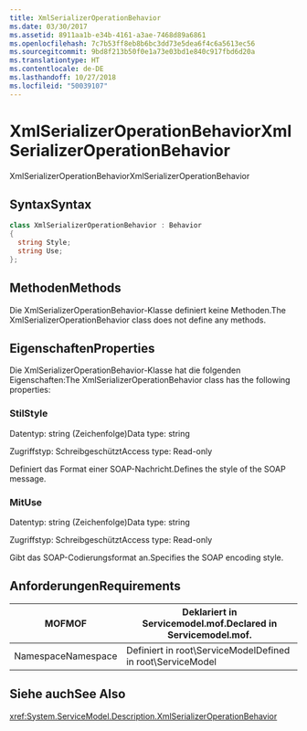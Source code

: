 ```yaml
---
title: XmlSerializerOperationBehavior
ms.date: 03/30/2017
ms.assetid: 8911aa1b-e34b-4161-a3ae-7468d89a6861
ms.openlocfilehash: 7c7b53ff8eb8b6bc3dd73e5dea6f4c6a5613ec56
ms.sourcegitcommit: 9bd8f213b50f0e1a73e03bd1e840c917fbd6d20a
ms.translationtype: HT
ms.contentlocale: de-DE
ms.lasthandoff: 10/27/2018
ms.locfileid: "50039107"
---
```

# <a name="xmlserializeroperationbehavior"></a><span data-ttu-id="95825-102">XmlSerializerOperationBehavior</span><span class="sxs-lookup"><span data-stu-id="95825-102">XmlSerializerOperationBehavior</span></span>
<span data-ttu-id="95825-103">XmlSerializerOperationBehavior</span><span class="sxs-lookup"><span data-stu-id="95825-103">XmlSerializerOperationBehavior</span></span>  
  
## <a name="syntax"></a><span data-ttu-id="95825-104">Syntax</span><span class="sxs-lookup"><span data-stu-id="95825-104">Syntax</span></span>  
  
```csharp
class XmlSerializerOperationBehavior : Behavior  
{  
  string Style;  
  string Use;  
};  
```  
  
## <a name="methods"></a><span data-ttu-id="95825-105">Methoden</span><span class="sxs-lookup"><span data-stu-id="95825-105">Methods</span></span>  
 <span data-ttu-id="95825-106">Die XmlSerializerOperationBehavior-Klasse definiert keine Methoden.</span><span class="sxs-lookup"><span data-stu-id="95825-106">The XmlSerializerOperationBehavior class does not define any methods.</span></span>  
  
## <a name="properties"></a><span data-ttu-id="95825-107">Eigenschaften</span><span class="sxs-lookup"><span data-stu-id="95825-107">Properties</span></span>  
 <span data-ttu-id="95825-108">Die XmlSerializerOperationBehavior-Klasse hat die folgenden Eigenschaften:</span><span class="sxs-lookup"><span data-stu-id="95825-108">The XmlSerializerOperationBehavior class has the following properties:</span></span>  
  
### <a name="style"></a><span data-ttu-id="95825-109">Stil</span><span class="sxs-lookup"><span data-stu-id="95825-109">Style</span></span>  
 <span data-ttu-id="95825-110">Datentyp: string (Zeichenfolge)</span><span class="sxs-lookup"><span data-stu-id="95825-110">Data type: string</span></span>  
  
 <span data-ttu-id="95825-111">Zugriffstyp: Schreibgeschützt</span><span class="sxs-lookup"><span data-stu-id="95825-111">Access type: Read-only</span></span>  
  
 <span data-ttu-id="95825-112">Definiert das Format einer SOAP-Nachricht.</span><span class="sxs-lookup"><span data-stu-id="95825-112">Defines the style of the SOAP message.</span></span>  
  
### <a name="use"></a><span data-ttu-id="95825-113">Mit</span><span class="sxs-lookup"><span data-stu-id="95825-113">Use</span></span>  
 <span data-ttu-id="95825-114">Datentyp: string (Zeichenfolge)</span><span class="sxs-lookup"><span data-stu-id="95825-114">Data type: string</span></span>  
  
 <span data-ttu-id="95825-115">Zugriffstyp: Schreibgeschützt</span><span class="sxs-lookup"><span data-stu-id="95825-115">Access type: Read-only</span></span>  
  
 <span data-ttu-id="95825-116">Gibt das SOAP-Codierungsformat an.</span><span class="sxs-lookup"><span data-stu-id="95825-116">Specifies the SOAP encoding style.</span></span>  
  
## <a name="requirements"></a><span data-ttu-id="95825-117">Anforderungen</span><span class="sxs-lookup"><span data-stu-id="95825-117">Requirements</span></span>  
  
|<span data-ttu-id="95825-118">MOF</span><span class="sxs-lookup"><span data-stu-id="95825-118">MOF</span></span>|<span data-ttu-id="95825-119">Deklariert in Servicemodel.mof.</span><span class="sxs-lookup"><span data-stu-id="95825-119">Declared in Servicemodel.mof.</span></span>|  
|---------|-----------------------------------|  
|<span data-ttu-id="95825-120">Namespace</span><span class="sxs-lookup"><span data-stu-id="95825-120">Namespace</span></span>|<span data-ttu-id="95825-121">Definiert in root\ServiceModel</span><span class="sxs-lookup"><span data-stu-id="95825-121">Defined in root\ServiceModel</span></span>|  
  
## <a name="see-also"></a><span data-ttu-id="95825-122">Siehe auch</span><span class="sxs-lookup"><span data-stu-id="95825-122">See Also</span></span>  
 <xref:System.ServiceModel.Description.XmlSerializerOperationBehavior>
